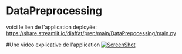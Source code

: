 # DataPreprocessing
voici le lien de l'application deployée:
https://share.streamlit.io/diaffat/prep/main/DataPrepocessing/main.py


#Une video explicative de l'application
[![ScreenShot](https://raw.github.com/GabLeRoux/WebMole/master/ressources/WebMole_Youtube_Video.png)](https://youtu.be/oGmdS8RGSG4)
